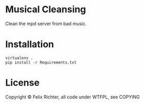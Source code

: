 # Musical Cleansing

Clean the mpd server from bad music.

# Installation

    virtualenv .
    pip install -r Requirements.txt

# License
Copyright © Felix Richter, all code under WTFPL, see COPYING
